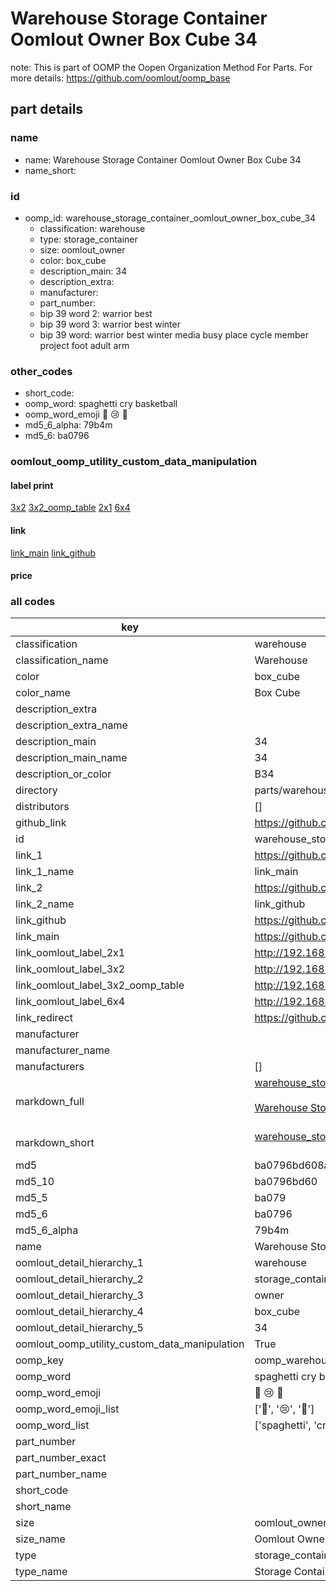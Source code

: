# Warehouse Storage Container Oomlout Owner Box Cube 34  

note: This is part of OOMP the Oopen Organization Method For Parts. For more details: https://github.com/oomlout/oomp_base

##  part details
  







### name
* name: Warehouse Storage Container Oomlout Owner Box Cube 34
* name_short: 
### id
* oomp_id: warehouse_storage_container_oomlout_owner_box_cube_34
  * classification: warehouse
  * type: storage_container
  * size: oomlout_owner
  * color: box_cube
  * description_main: 34
  * description_extra: 
  * manufacturer: 
  * part_number: 
  * bip 39 word 2: warrior best
  * bip 39 word 3: warrior best winter
  * bip 39 word: warrior best winter media busy place cycle member project foot adult arm

### other_codes
* short_code: 
* oomp_word: spaghetti cry basketball
* oomp_word_emoji :spaghetti: :cry: :basketball:
* md5_6_alpha: 79b4m
* md5_6: ba0796






### oomlout_oomp_utility_custom_data_manipulation
#### label print
[3x2](http://192.168.1.245:1112/?label=oomp%2079b4m)
[3x2_oomp_table](http://192.168.1.108:1112/?label=oomp%2079b4m)
[2x1](http://192.168.1.242:1112/?label=oomp%2079b4m)
[6x4](http://192.168.1.55:1112/?label=oomp%2079b4m)    

#### link

[link_main](https://github.com/oomlout/oomlout_oomp_version_1_messy/tree/main/parts/warehouse_storage_container_oomlout_owner_box_cube_34) [link_github](https://github.com/oomlout/oomlout_oomp_version_1_messy/tree/main/parts/warehouse_storage_container_oomlout_owner_box_cube_34)                             

#### price







### all codes 
| key | value |  
| --- | --- |  
| classification | warehouse |  
| classification_name | Warehouse |  
| color | box_cube |  
| color_name | Box Cube |  
| description_extra |  |  
| description_extra_name |  |  
| description_main | 34 |  
| description_main_name | 34 |  
| description_or_color | B34 |  
| directory | parts/warehouse_storage_container_oomlout_owner_box_cube_34 |  
| distributors | [] |  
| github_link | https://github.com/oomlout/oomlout_oomp_part_src/tree/main/parts/warehouse_storage_container_oomlout_owner_box_cube_34 |  
| id | warehouse_storage_container_oomlout_owner_box_cube_34 |  
| link_1 | https://github.com/oomlout/oomlout_oomp_version_1_messy/tree/main/parts/warehouse_storage_container_oomlout_owner_box_cube_34 |  
| link_1_name | link_main |  
| link_2 | https://github.com/oomlout/oomlout_oomp_version_1_messy/tree/main/parts/warehouse_storage_container_oomlout_owner_box_cube_34 |  
| link_2_name | link_github |  
| link_github | https://github.com/oomlout/oomlout_oomp_version_1_messy/tree/main/parts/warehouse_storage_container_oomlout_owner_box_cube_34 |  
| link_main | https://github.com/oomlout/oomlout_oomp_version_1_messy/tree/main/parts/warehouse_storage_container_oomlout_owner_box_cube_34 |  
| link_oomlout_label_2x1 | http://192.168.1.242:1112/?label=oomp%2079b4m |  
| link_oomlout_label_3x2 | http://192.168.1.245:1112/?label=oomp%2079b4m |  
| link_oomlout_label_3x2_oomp_table | http://192.168.1.108:1112/?label=oomp%2079b4m |  
| link_oomlout_label_6x4 | http://192.168.1.55:1112/?label=oomp%2079b4m |  
| link_redirect | https://github.com/oomlout/oomlout_oomp_version_1_messy/tree/main/parts/warehouse_storage_container_oomlout_owner_box_cube_34 |  
| manufacturer |  |  
| manufacturer_name |  |  
| manufacturers | [] |  
| markdown_full | [warehouse_storage_container_oomlout_owner_box_cube_34](none)<br>[](none)<br>[Warehouse Storage Container Oomlout Owner Box Cube 34](none)<br><br> |  
| markdown_short | [warehouse_storage_container_oomlout_owner_box_cube_34](none)<br><br> |  
| md5 | ba0796bd608ac6da970f98a7f80557ba |  
| md5_10 | ba0796bd60 |  
| md5_5 | ba079 |  
| md5_6 | ba0796 |  
| md5_6_alpha | 79b4m |  
| name | Warehouse Storage Container Oomlout Owner Box Cube 34 |  
| oomlout_detail_hierarchy_1 | warehouse |  
| oomlout_detail_hierarchy_2 | storage_container |  
| oomlout_detail_hierarchy_3 | owner |  
| oomlout_detail_hierarchy_4 | box_cube |  
| oomlout_detail_hierarchy_5 | 34 |  
| oomlout_oomp_utility_custom_data_manipulation | True |  
| oomp_key | oomp_warehouse_storage_container_oomlout_owner_box_cube_34 |  
| oomp_word | spaghetti cry basketball |  
| oomp_word_emoji | :spaghetti: :cry: :basketball: |  
| oomp_word_emoji_list | [':spaghetti:', ':cry:', ':basketball:'] |  
| oomp_word_list | ['spaghetti', 'cry', 'basketball'] |  
| part_number |  |  
| part_number_exact |  |  
| part_number_name |  |  
| short_code |  |  
| short_name |  |  
| size | oomlout_owner |  
| size_name | Oomlout Owner |  
| type | storage_container |  
| type_name | Storage Container |  
